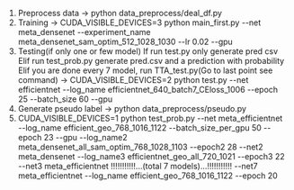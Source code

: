 1. Preprocess data
-> python data_preprocess/deal_df.py
2. Training 
-> CUDA_VISIBLE_DEVICES=3 python main_first.py --net meta_densenet --experiment_name meta_densenet_sam_optim_512_1028_1030 --lr 0.02 --gpu
3. Testing(if only one or few model)
If run test.py only generate pred csv
Elif run test_prob.py generate pred.csv and a prediction with probability
Elif you are done every 7 model, run TTA_test.py(Go to last point see command)
-> CUDA_VISIBLE_DEVICES=2 python test.py --net efficientnet --log_name efficientnet_640_batch7_CEloss_1006 --epoch 25 --batch_size 60 --gpu
4. Generate pseudo label
-> python data_preprocess/pseudo.py
5. CUDA_VISIBLE_DEVICES=1 python test_prob.py --net meta_efficientnet --log_name efficient_geo_768_1016_1122 --batch_size_per_gpu 50 --epoch 23 --gpu --log_name2 meta_densenet_all_sam_optim_768_1028_1103 --epoch2 28 --net2 meta_densenet --log_name3 efficientnet_geo_all_720_1021 --epoch3 22 --net3 meta_efficientnet !!!!!!!!!!!...(total 7 models)...!!!!!!!!!!! --net7 meta_efficientnet --log_name efficient_geo_768_1016_1122 --epoch 20